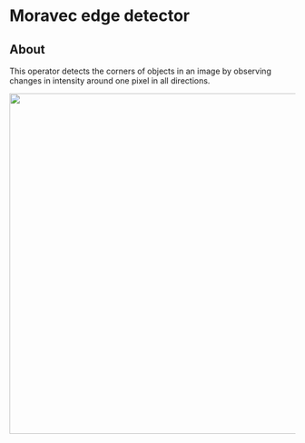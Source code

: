 # Moravec edge detector

## About

This operator detects the corners of objects in an image by observing changes in intensity around one pixel in all directions.

<img src="https://user-images.githubusercontent.com/90621465/209814062-4c0391a3-9f36-4c33-bd09-2d77671b559b.png" width="600" align="center">
